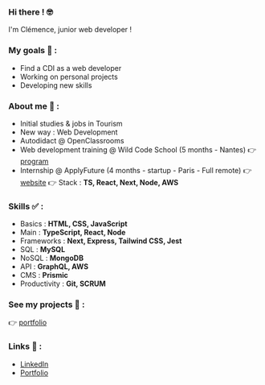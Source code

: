 ### Hi there ! 🤓
<p>I'm Clémence, junior web developer !</p>

### My goals 🎯 :
* Find a CDI as a web developer
* Working on personal projects
* Developing new skills

### About me 👩 :
* Initial studies & jobs in Tourism
* New way : Web Development
* Autodidact @ OpenClassrooms
* Web development training @ Wild Code School (5 months - Nantes) 👉 [program](https://www.wildcodeschool.com/en-GB/courses/web-development-course-full-time/nantes)
* Internship @ ApplyFuture (4 months - startup - Paris - Full remote) 👉 [website](https://www.applyfuture.com/fr) 👉 Stack : **TS, React, Next, Node, AWS**

### Skills ✅ :
* Basics : **HTML, CSS, JavaScript**
* Main : **TypeScript, React, Node**
* Frameworks : **Next, Express, Tailwind CSS, Jest**
* SQL : **MySQL**
* NoSQL : **MongoDB**
* API : **GraphQL, AWS**
* CMS : **Prismic**
* Productivity : **Git, SCRUM**

### See my projects 🚀 :
👉 [portfolio](https://clemence-pirault.vercel.app/portfolio)

### Links 📌 :
* [LinkedIn](https://www.linkedin.com/in/clemence-pirault/)
* [Portfolio](https://clemence-pirault.vercel.app/)
